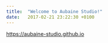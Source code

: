 ```yaml
---
title:  "Welcome to Aubaine Studio!"
date:   2017-02-21 23:22:30 +0100
---
```


<a style="color:white !important;" href="https://aubaine-studio.github.io"> https://aubaine-studio.github.io</a>
